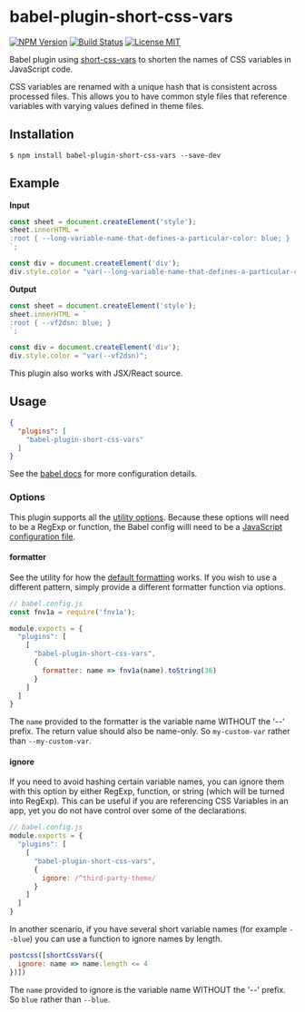 # babel-plugin-short-css-vars

[![NPM Version](https://img.shields.io/npm/v/babel-plugin-short-css-vars?style=flat-square)](https://www.npmjs.com/package/babel-plugin-short-css-vars)
[![Build Status](https://img.shields.io/circleci/build/gh/godaddy/short-css-vars?style=flat-square)](https://circleci.com/gh/godaddy/short-css-vars)
[![License MIT](https://img.shields.io/github/license/godaddy/short-css-vars?style=flat-square)](LICENSE.md)

Babel plugin using [short-css-vars] to shorten the names of CSS variables in
JavaScript code.

CSS variables are renamed with a unique hash that is consistent across processed
files. This allows you to have common style files that reference variables with
varying values defined in theme files.

## Installation

```
$ npm install babel-plugin-short-css-vars --save-dev
```

## Example

**Input**

```js
const sheet = document.createElement('style');
sheet.innerHTML = `
:root { --long-variable-name-that-defines-a-particular-color: blue; }
`;

const div = document.createElement('div');
div.style.color = "var(--long-variable-name-that-defines-a-particular-color)";
```

**Output**

```js
const sheet = document.createElement('style');
sheet.innerHTML = `
:root { --vf2dsn: blue; }
`;

const div = document.createElement('div');
div.style.color = "var(--vf2dsn)";
```

This plugin also works with JSX/React source.

## Usage

```json
{
  "plugins": [
    "babel-plugin-short-css-vars"
  ]
}
```

See the [babel docs] for more configuration details.

### Options

This plugin supports all the [utility options]. Because these options will need
to be a RegExp or function, the Babel config willl need to be a
[JavaScript configuration file].

#### formatter

See the utility for how the [default formatting] works. If you wish to use a
different pattern, simply provide a different formatter function via options.

```js
// babel.config.js
const fnv1a = require('fnv1a');

module.exports = {
  "plugins": [
    [
      "babel-plugin-short-css-vars",
      {
        formatter: name => fnv1a(name).toString(36)
      }
    ]
  ]
}
```

The `name` provided to the formatter is the variable name WITHOUT the '--'
prefix. The return value should also be name-only. So `my-custom-var` rather
than `--my-custom-var`.

#### ignore

If you need to avoid hashing certain variable names, you can ignore them with
this option by either RegExp, function, or string (which will be turned into
RegExp). This can be useful if you are referencing CSS Variables in an app,
yet you do not have control over some of the declarations.

```js
// babel.config.js
module.exports = {
  "plugins": [
    [
      "babel-plugin-short-css-vars",
      {
        ignore: /^third-party-theme/
      }
    ]
  ]
}
```

In another scenario, if you have several short variable names (for example
`--blue`) you can use a function to ignore names by length.

```js
postcss([shortCssVars({
  ignore: name => name.length <= 4
})])
```

The `name` provided to ignore is the variable name WITHOUT the '--' prefix. So
`blue` rather than `--blue`.

<!-- LINK -->

[short-css-vars]:../short-css-vars/README.md
[default formatting]:../short-css-vars/README.md#formatting
[utility options]:../short-css-vars/README.md#new-shortcssvarsoptions
[babel docs]:https://babeljs.io/docs/en/configuration
[JavaScript configuration file]:https://babeljs.io/docs/en/configuration#javascript-configuration-files

